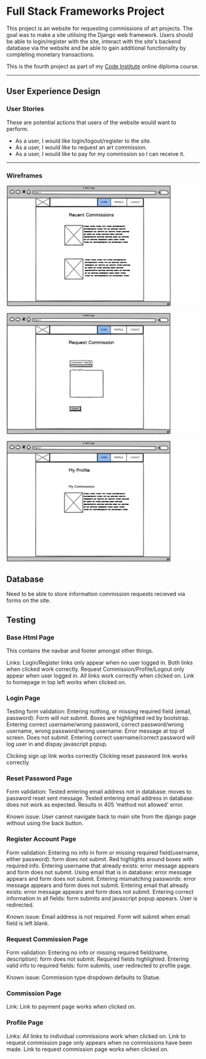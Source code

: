 # Full Stack Frameworks Project

This project is an website for requesting commissions of art projects. The goal was to make a site utilising the Django web framework. Users should be able to login/register with the site, interact with the site's backend database via the website and be able to gain additional functionality by completing monetary transactions.

This is the fourth project as part of my [Code Institute](https://codeinstitute.net/) online diploma course.

---

## User Experience Design

### User Stories

These are potential actions that users of the website would want to perform. 

* As a user, I would like login/logout/register to the site.
* As a user, I would like to request an art commission.
* As a user, I would like to pay for my commission so I can receive it.

---

### Wireframes

![Homepage](static/wireframes/homepage.jpg "Homepage")

![Request Commissions](static/wireframes/request.jpg "Request Commissions")

![Profile Page](static/wireframes/profile.jpg "Profile Page")

## Database

Need to be able to store information commission requests recieved via forms on the site.

## Testing

### Base Html Page

This contains the navbar and footer amongst other things.

Links:
    Login/Register links only appear when no user logged in.
    Both links when clicked work correctly.
    Request Commission/Profile/Logout only appear when user logged in.
    All links work correctly when clicked on.
    Link to homepage in top left works when clicked on.

### Login Page

Testing form validation:
    Entering nothing, or missing required field (email, password): Form will not submit. Boxes are highlighted red by bootstrap.
    Entering correct username/wrong password, correct password/wrong username, wrong password/wrong username: Error message at top of screen. Does not submit.
    Entering correct username/correct password will log user in and dispay javascript popup.

Clicking sign up link works correctly
Clicking reset password link works correctly

### Reset Password Page

Form validation:
    Tested entering email address not in database: moves to password reset sent message.
    Tested entering email address in database: does not work as expected. Results in 405 'method not allowed' error.

Known issue:
    User cannot navigate back to main site from the django page without using the back button.

### Register Account Page

Form validation:
    Entering no info in form or missing required field(username, either password): form does not submit. Red highlights around boxes with required info.
    Entering username that already exists: error message appears and form does not submit.
    Using email that is in database: error message appears and form does not submit.
    Entering mismatching passwords: error message appears and form does not submit.
    Entering email that already exists: error message appears and form does not submit.
    Entering correct information in all fields: form submits and javascript popup appears. User is redirected.

Known issue:
    Email address is not required. Form will submit when email field is left blank.

### Request Commission Page

Form validation:
    Entering no info or missing required field(name, description): form does not submit. Required fields highlighted.
    Entering valid info to required fields: form submits, user redirected to profile page.

Known issue:
    Commission type dropdown defaults to Statue.

### Commission Page

Link:
    Link to payment page works when clicked on.

### Profile Page

Links:
    All links to individual commissions work when clicked on.
    Link to request commission page only appears when no commissions have been made.
    Link to request commission page works when clicked on.